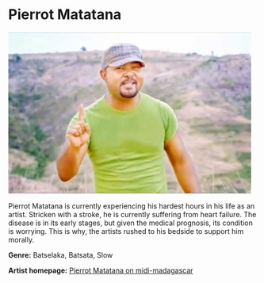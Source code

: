 # Pierrot Matatana

![Pierrot Matatana](pierrot-matatana.JPG)

 Pierrot Matatana is currently experiencing his hardest hours in his life as an artist. Stricken with a stroke, he is currently suffering from heart failure. The disease is in its early stages, but given the medical prognosis, its condition is worrying. This is why, the artists rushed to his bedside to support him morally.

**Genre:** Batselaka, Batsata, Slow

**Artist homepage:** [Pierrot Matatana on midi-madagascar](http://www.midi-madagasikara.mg/culture/2019/04/11/appel-a-solidarite-pierrot-matatana-travailleur-de-lombre)
